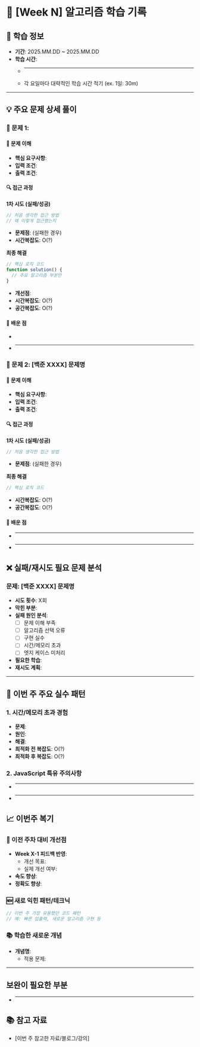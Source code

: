 # 🚀 [Week N] 알고리즘 학습 기록

## 📅 학습 정보

- **기간**: 2025.MM.DD ~ 2025.MM.DD
- **학습 시간**:
  - ***
  - 각 요일마다 대략적인 학습 시간 적기 (ex. 1일: 30m)

---

## 💡 주요 문제 상세 풀이

### 📝 문제 1:

#### 🎯 문제 이해

- **핵심 요구사항**:
- **입력 조건**:
- **출력 조건**:

#### 🔍 접근 과정

**1차 시도 (실패/성공)**

```javascript
// 처음 생각한 접근 방법
// 왜 이렇게 접근했는지
```

- **문제점**: (실패한 경우)
- **시간복잡도**: O(?)

**최종 해결**

```javascript
// 핵심 로직 코드
function solution() {
  // 주요 알고리즘 부분만
}
```

- **개선점**:
- **시간복잡도**: O(?)
- **공간복잡도**: O(?)

#### 💭 배운 점

-
- ***

### 📝 문제 2: [백준 XXXX] 문제명

#### 🎯 문제 이해

- **핵심 요구사항**:
- **입력 조건**:
- **출력 조건**:

#### 🔍 접근 과정

**1차 시도 (실패/성공)**

```javascript
// 처음 생각한 접근 방법
```

- **문제점**: (실패한 경우)

**최종 해결**

```javascript
// 핵심 로직 코드
```

- **시간복잡도**: O(?)
- **공간복잡도**: O(?)

#### 💭 배운 점

- ***
- ***

## ❌ 실패/재시도 필요 문제 분석

### 문제: [백준 XXXX] 문제명

- **시도 횟수**: X회
- **막힌 부분**:
- **실패 원인 분석**:
  - [ ] 문제 이해 부족
  - [ ] 알고리즘 선택 오류
  - [ ] 구현 실수
  - [ ] 시간/메모리 초과
  - [ ] 엣지 케이스 미처리
- **필요한 학습**:
- **재시도 계획**:

---

## 🐛 이번 주 주요 실수 패턴

### 1. 시간/메모리 초과 경험

- **문제**:
- **원인**:
- **해결**:
- **최적화 전 복잡도**: O(?)
- **최적화 후 복잡도**: O(?)

### 2. JavaScript 특유 주의사항

- ***
- ***

## 📈 이번주 복기

### 🔄 이전 주차 대비 개선점

- **Week X-1 피드백 반영**:
  - 개선 목표:
  - 실제 개선 여부:
- **속도 향상**:
- **정확도 향상**:

### 🆕 새로 익힌 패턴/테크닉

```javascript
// 이번 주 가장 유용했던 코드 패턴
// 예: 빠른 입출력, 새로운 알고리즘 구현 등
```

### 📚 학습한 새로운 개념

- **개념명**:
  - 적용 문제:

---

## 보완이 필요한 부분

- ***

## 📚 참고 자료

- [이번 주 참고한 자료/블로그/강의]

